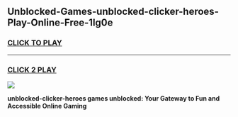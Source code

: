 
## Unblocked-Games-unblocked-clicker-heroes-Play-Online-Free-1lg0e
<h3>
<a href="https://premium76.site?title=unblocked-clicker-heroes&ref=26A">CLICK TO PLAY</a></h3>
<hr>

<h3>
<a href="https://premium76.site?title=unblocked-clicker-heroes&ref=26A">CLICK 2 PLAY</a>
  
</h3>

<a href="https://premium76.site?title=unblocked-clicker-heroes&ref=26A"><img src="https://clearcache.store/games.png"></a>


**unblocked-clicker-heroes games unblocked: Your Gateway to Fun and Accessible Online Gaming**
